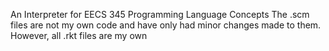 An Interpreter for EECS 345 Programming Language Concepts
The .scm files are not my own code and have only had minor changes made to them.
However, all .rkt files are my own 
